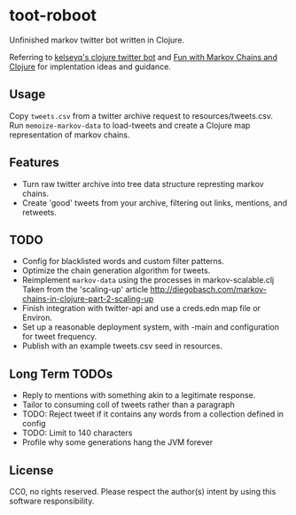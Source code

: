 # toot-roboot

Unfinished markov twitter bot written in Clojure.

Referring to [kelseyq's clojure twitter bot](https://github.com/kelseyq/clojure-twitter-bot/blob/mike-jones/src/clojure_twitter_bot/core.clj) and [Fun with Markov Chains and Clojure](http://diegobasch.com/fun-with-markov-chains-and-clojure) for implentation ideas and guidance.

## Usage
Copy `tweets.csv` from a twitter archive request to resources/tweets.csv.
Run `memoize-markov-data` to load-tweets and create a Clojure map representation of markov chains.

## Features
* Turn raw twitter archive into tree data structure represting markov chains.
* Create 'good' tweets from your archive, filtering out links, mentions, and retweets.

## TODO
* Config for blacklisted words and custom filter patterns.
* Optimize the chain generation algorithm for tweets.
* Reimplement `markov-data` using the processes in markov-scalable.clj Taken from the 'scaling-up' article http://diegobasch.com/markov-chains-in-clojure-part-2-scaling-up
* Finish integration with twitter-api and use a creds.edn map file or Environ.
* Set up a reasonable deployment system, with -main and configuration for tweet frequency.
* Publish with an example tweets.csv seed in resources.

## Long Term TODOs
* Reply to mentions with something akin to a legitimate response.
* Tailor to consuming coll of tweets rather than a paragraph
* TODO: Reject tweet if it contains any words from a collection defined in config
* TODO: Limit to 140 characters
* Profile why some generations hang the JVM forever 

## License
CC0, no rights reserved. Please respect the author(s) intent by using this software responsibility.
